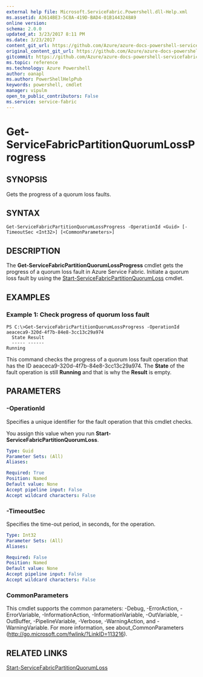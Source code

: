 ```yaml
---
external help file: Microsoft.ServiceFabric.Powershell.dll-Help.xml
ms.assetid: A3614BE3-5C8A-419D-BAD4-01B1443248A9
online version: 
schema: 2.0.0
updated_at: 3/23/2017 8:11 PM
ms.date: 3/23/2017
content_git_url: https://github.com/Azure/azure-docs-powershell-servicefabric/blob/master/Service-Fabric-cmdlets/ServiceFabric/vlatest/Get-ServiceFabricPartitionQuorumLossProgress.md
original_content_git_url: https://github.com/Azure/azure-docs-powershell-servicefabric/blob/master/Service-Fabric-cmdlets/ServiceFabric/vlatest/Get-ServiceFabricPartitionQuorumLossProgress.md
gitcommit: https://github.com/Azure/azure-docs-powershell-servicefabric/blob/fac2031a80184883cdb99fa4a8c6e1971ab6aaf2/Service-Fabric-cmdlets/ServiceFabric/vlatest/Get-ServiceFabricPartitionQuorumLossProgress.md
ms.topic: reference
ms.technology: Azure Powershell
author: oanapl
ms.author: PowerShellHelpPub
keywords: powershell, cmdlet
manager: vipulm
open_to_public_contributors: False
ms.service: service-fabric
---
```


# Get-ServiceFabricPartitionQuorumLossProgress

## SYNOPSIS
Gets the progress of a quorum loss faults.

## SYNTAX

```
Get-ServiceFabricPartitionQuorumLossProgress -OperationId <Guid> [-TimeoutSec <Int32>] [<CommonParameters>]
```

## DESCRIPTION
The **Get-ServiceFabricPartitionQuorumLossProgress** cmdlet gets the progress of a quorum loss fault in Azure Service Fabric.
Initiate a quorum loss fault by using the [Start-ServiceFabricPartitionQuorumLoss](./Start-ServiceFabricPartitionQuorumLoss.md) cmdlet.

## EXAMPLES

### Example 1: Check progress of quorum loss fault
```
PS C:\>Get-ServiceFabricPartitionQuorumLossProgress -OperationId aeaceca9-320d-4f7b-84e8-3cc13c29a974
  State Result
  ----- ------
Running
```

This command checks the progress of a quorum loss fault operation that has the ID aeaceca9-320d-4f7b-84e8-3cc13c29a974.
The **State** of the fault operation is still **Running** and that is why the **Result** is empty.

## PARAMETERS

### -OperationId
Specifies a unique identifier for the fault operation that this cmdlet checks.

You assign this value when you run **Start-ServiceFabricPartitionQuorumLoss**.

```yaml
Type: Guid
Parameter Sets: (All)
Aliases: 

Required: True
Position: Named
Default value: None
Accept pipeline input: False
Accept wildcard characters: False
```

### -TimeoutSec
Specifies the time-out period, in seconds, for the operation.

```yaml
Type: Int32
Parameter Sets: (All)
Aliases: 

Required: False
Position: Named
Default value: None
Accept pipeline input: False
Accept wildcard characters: False
```

### CommonParameters
This cmdlet supports the common parameters: -Debug, -ErrorAction, -ErrorVariable, -InformationAction, -InformationVariable, -OutVariable, -OutBuffer, -PipelineVariable, -Verbose, -WarningAction, and -WarningVariable. For more information, see about_CommonParameters (http://go.microsoft.com/fwlink/?LinkID=113216).

## RELATED LINKS

[Start-ServiceFabricPartitionQuorumLoss](xref:ServiceFabric/vlatest/Start-ServiceFabricPartitionQuorumLoss.md)
